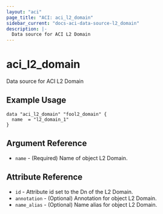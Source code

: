 ```yaml
---
layout: "aci"
page_title: "ACI: aci_l2_domain"
sidebar_current: "docs-aci-data-source-l2_domain"
description: |-
  Data source for ACI L2 Domain
---
```


# aci_l2_domain #
Data source for ACI L2 Domain

## Example Usage ##

```hcl
data "aci_l2_domain" "fool2_domain" {
  name  = "l2_domain_1"
}
```
## Argument Reference ##
* `name` - (Required) Name of object L2 Domain.

## Attribute Reference

* `id` - Attribute id set to the Dn of the L2 Domain.
* `annotation` - (Optional) Annotation for object L2 Domain.
* `name_alias` - (Optional) Name alias for object L2 Domain.
